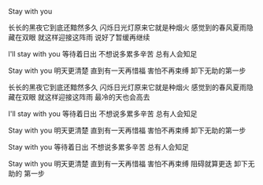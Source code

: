 Stay with you




长长的黑夜它到底还黯然多久
闪烁日光灯原来它就是种烟火
感觉到的春风夏雨隐藏在双眼
就这样迎接这阵雨
说好了暂缓再继续

l'll stay with you 等待着日出
不想说多累多辛苦
总有人会知足

Stay with you 明天更清楚
直到有一天再惜福 害怕不再束缚
卸下无助的第一步

长长的黑夜它到底还黯然多久
闪烁日光灯原来它就是种烟火
感觉到的春风夏雨隐藏在双眼
就这样迎接这阵雨
最冷的天也会高去

I'll stay with you 等待着日出
不想说多累多辛苦
总有人会知足

Stay with you  明天更清楚
直到有一天再惜福 害怕不再束缚
卸下无助的第一步

Stay with you 等待着日出
不想说多累多辛苦
总有人会知足

Stay with you 明天更清楚
直到有一天再惜福 害怕不再束缚
阻碍就算更迭
卸下无助的 第一步
